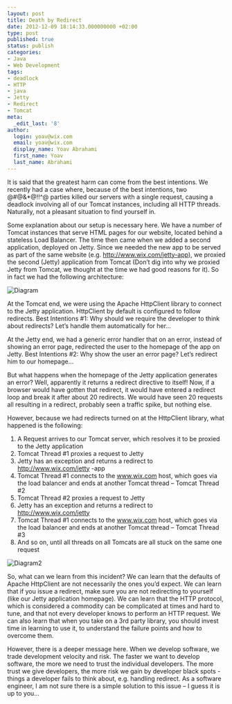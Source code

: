 ```yaml
---
layout: post
title: Death by Redirect
date: 2012-12-09 18:14:33.000000000 +02:00
type: post
published: true
status: publish
categories:
- Java
- Web Development
tags:
- deadlock
- HTTP
- java
- Jetty
- Redirect
- Tomcat
meta:
  _edit_last: '8'
author:
  login: yoav@wix.com
  email: yoav@wix.com
  display_name: Yoav Abrahami
  first_name: Yoav
  last_name: Abrahami
---
```

It is said that the greatest harm can come from the best intentions. We recently had a case where, because of the best intentions, two @#@&amp;*@!!^@ parties killed our servers with a single request, causing a deadlock involving all of our Tomcat instances, including all HTTP threads. Naturally, not a pleasant situation to find yourself in.

Some explanation about our setup is necessary here. We have a number of Tomcat instances that serve HTML pages for our website, located behind a stateless Load Balancer. The time then came when we added a second application, deployed on Jetty. Since we needed the new app to be served as part of the same website (e.g. http://www.wix.com/jetty-app), we proxied the second (Jetty) application from Tomcat (Don’t dig into why we proxied Jetty from Tomcat, we thought at the time we had good reasons for it). So in fact we had the following architecture:

![Diagram](http://engineering.wix.com//wp-content/uploads/2012/12/Death-by-Redirect-1.png)

At the Tomcat end, we were using the Apache HttpClient library to connect to the Jetty application. HttpClient by default is configured to follow redirects. Best Intentions #1: Why should we require the developer to think about redirects? Let’s handle them automatically for her…

At the Jetty end, we had a generic error handler that on an error, instead of showing an error page, redirected the user to the homepage of the app on Jetty. Best Intentions #2: Why show the user an error page? Let’s redirect him to our homepage…

But what happens when the homepage of the Jetty application generates an error? Well, apparently it returns a redirect directive to itself! Now, if a browser would have gotten that redirect, it would have entered a redirect loop and break it after about 20 redirects. We would have seen 20 requests all resulting in a redirect, probably seen a traffic spike, but nothing else.

However, because we had redirects turned on at the HttpClient library, what happened is the following:

1. A Request arrives to our Tomcat server, which resolves it to be proxied to the Jetty application
2. Tomcat Thread #1 proxies a request to Jetty
3. Jetty has an exception and returns a redirect to http://www.wix.com/jetty -app
4. Tomcat Thread #1 connects to the www.wix.com host, which goes via the load balancer and ends at another Tomcat thread – Tomcat Thread #2
5. Tomcat Thread #2 proxies a request to Jetty
6. Jetty has an exception and returns a redirect to http://www.wix.com/jetty
7. Tomcat Thread #1 connects to the www.wix.com host, which goes via the load balancer and ends at another Tomcat thread – Tomcat Thread #3
8. And so on, until all threads on all Tomcats are all stuck on the same one request

![Diagram2](http://engineering.wix.com//wp-content/uploads/2012/12/death-by-redirect-3.png)

So, what can we learn from this incident? We can learn that the defaults of Apache HttpClient are not necessarily the ones you’d expect. We can learn that if you issue a redirect, make sure you are not redirecting to yourself (like our Jetty application homepage). We can learn that the HTTP protocol, which is considered a commodity can be complicated at times and hard to tune, and that not every developer knows to perform an HTTP request. We can also learn that when you take on a 3rd party library, you should invest time in learning to use it, to understand the failure points and how to overcome them.

However, there is a deeper message here. When we develop software, we trade development velocity and risk. The faster we want to develop software, the more we need to trust the individual developers. The more trust we give developers, the more risk we gain by developer black spots - things a developer fails to think about, e.g. handling redirect. As a software engineer, I am not sure there is a simple solution to this issue – I guess it is up to you...
